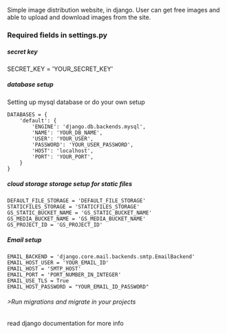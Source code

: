 Simple image distribution website, in django. User can get free images and able to upload and download images from the site.

### Required fields in settings.py

##### secret key
SECRET_KEY = 'YOUR_SECRET_KEY'

##### database setup 
Setting up mysql database or do your own setup
```
DATABASES = {
    'default': {
        'ENGINE': 'django.db.backends.mysql',
        'NAME': 'YOUR_DB_NAME',
        'USER': 'YOUR_USER',
        'PASSWORD': 'YOUR_USER_PASSWORD',
        'HOST': 'localhost',
        'PORT': 'YOUR_PORT',
    }
}
```

##### cloud storage storage setup for static files
```
DEFAULT_FILE_STORAGE = 'DEFAULT_FILE_STORAGE'
STATICFILES_STORAGE = 'STATICFILES_STORAGE'
GS_STATIC_BUCKET_NAME = 'GS_STATIC_BUCKET_NAME'
GS_MEDIA_BUCKET_NAME = 'GS_MEDIA_BUCKET_NAME'
GS_PROJECT_ID = 'GS_PROJECT_ID'
```

##### Email setup
```
EMAIL_BACKEND = 'django.core.mail.backends.smtp.EmailBackend'
EMAIL_HOST_USER = 'YOUR_EMAIL_ID'
EMAIL_HOST = 'SMTP_HOST'
EMAIL_PORT = 'PORT_NUMBER_IN_INTEGER'
EMAIL_USE_TLS = True
EMAIL_HOST_PASSWORD = "YOUR_EMAIL_ID_PASSWORD"
```

###### >Run migrations and migrate in your projects 

read django documentation for more info